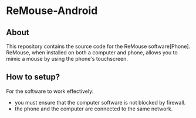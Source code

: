 # ReMouse-Android

## About
This repository contains the source code for the ReMouse software[Phone]. 
ReMouse, when installed on both a computer and phone, allows you to mimic a mouse by using the phone's touchscreen. 

## How to setup?
For the software to work effectively: 

* you must ensure that the computer software is not blocked by firewall. 
* the phone and the computer are connected to the same network.

